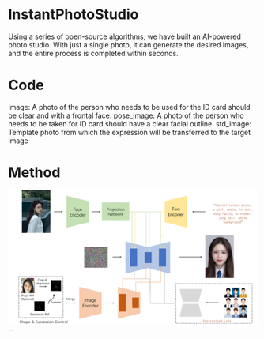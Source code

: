 # InstantPhotoStudio
Using a series of open-source algorithms, we have built an AI-powered photo studio. With just a single photo, it can generate the desired images, and the entire process is completed within seconds.

# Code

image: A photo of the person who needs to be used for the ID card should be clear and with a frontal face.
pose_image: A photo of the person who needs to be taken for ID card should have a clear facial outline.
std_image: Template photo from which the expression will be transferred to the target image

# Method

![Method](imgs/identification_method.png)``
